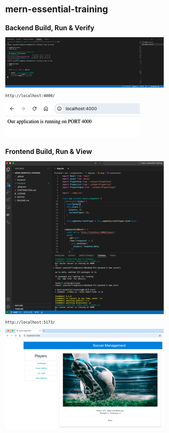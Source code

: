 # mern-essential-training

## Backend Build, Run & Verify

![backend](./screenshots/backend.png?raw=true "backend build run")

```
http://localhost:4000/
```

![backend-index](./screenshots/backend-index.png?raw=true "backend verify")


## Frontend Build, Run & View

![frontend](./screenshots/frontend.png?raw=true "frontend build run")

```
http://localhost:5173/
```

![frontend-ui](./screenshots/frontend-ui.png?raw=true "frontend verify")
